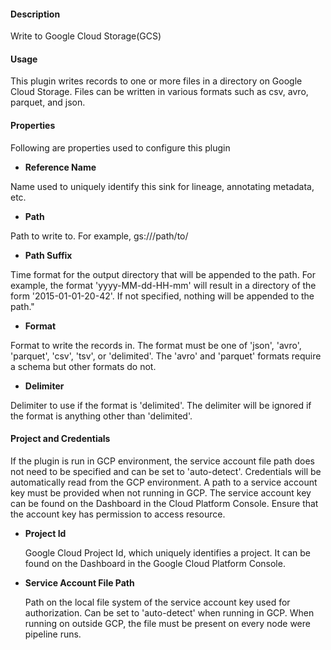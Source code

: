 
#### **Description**

Write to Google Cloud Storage(GCS)

#### **Usage**

This plugin writes records to one or more files in a directory on Google Cloud Storage.
Files can be written in various formats such as csv, avro, parquet, and json.

#### **Properties**

Following are properties used to configure this plugin

* **Reference Name**

 Name used to uniquely identify this sink for lineage, annotating metadata, etc.

* **Path**

 Path to write to. For example, gs://<bucket>/path/to/

* **Path Suffix**

 Time format for the output directory that will be appended to the path.
For example, the format 'yyyy-MM-dd-HH-mm' will result in a directory of the form '2015-01-01-20-42'.
If not specified, nothing will be appended to the path."

* **Format**

 Format to write the records in. The format must be one of 'json', 'avro', 'parquet', 'csv', 'tsv', or 'delimited'.
The 'avro' and 'parquet' formats require a schema but other formats do not.

* **Delimiter**

 Delimiter to use if the format is 'delimited'.
The delimiter will be ignored if the format is anything other than 'delimited'.


#### **Project and Credentials**

If the plugin is run in GCP environment, the service account file path does not need to be
specified and can be set to 'auto-detect'. Credentials will be automatically read from the GCP environment.
A path to a service account key must be provided when not running in GCP. The service account
key can be found on the Dashboard in the Cloud Platform Console. Ensure that the account key has permission
to access resource.

* **Project Id**

  Google Cloud Project Id, which uniquely identifies a project.
It can be found on the Dashboard in the Google Cloud Platform Console.

* **Service Account File Path**

  Path on the local file system of the service account key used for
authorization. Can be set to 'auto-detect' when running in GCP. When running on outside GCP,
the file must be present on every node were pipeline runs.

